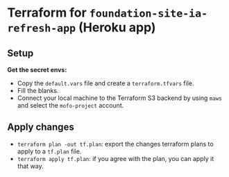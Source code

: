 # Terraform for `foundation-site-ia-refresh-app` (Heroku app)

## Setup

**Get the secret envs:**
- Copy the `default.vars` file and create a `terraform.tfvars` file.
- Fill the blanks.
- Connect your local machine to the Terraform S3 backend by using `maws` and select the `mofo-project` account.

## Apply changes

- `terraform plan -out tf.plan`: export the changes terraform plans to apply to a `tf.plan` file.
- `terraform apply tf.plan`: if you agree with the plan, you can apply it that way.
